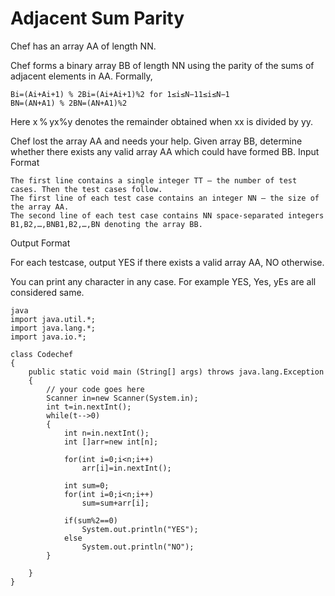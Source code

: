 # Adjacent Sum Parity

Chef has an array AA of length NN.

Chef forms a binary array BB of length NN using the parity of the sums of adjacent elements in AA. Formally,

    Bi=(Ai+Ai+1) % 2Bi​=(Ai​+Ai+1​)%2 for 1≤i≤N−11≤i≤N−1
    BN=(AN+A1) % 2BN​=(AN​+A1​)%2

Here x % yx%y denotes the remainder obtained when xx is divided by yy.

Chef lost the array AA and needs your help. Given array BB, determine whether there exists any valid array AA which could have formed BB.
Input Format

    The first line contains a single integer TT — the number of test cases. Then the test cases follow.
    The first line of each test case contains an integer NN — the size of the array AA.
    The second line of each test case contains NN space-separated integers B1,B2,…,BNB1​,B2​,…,BN​ denoting the array BB.

Output Format

For each testcase, output YES if there exists a valid array AA, NO otherwise.

You can print any character in any case. For example YES, Yes, yEs are all considered same.
```
java
import java.util.*;
import java.lang.*;
import java.io.*;

class Codechef
{
	public static void main (String[] args) throws java.lang.Exception
	{
		// your code goes here
		Scanner in=new Scanner(System.in);
		int t=in.nextInt();
		while(t-->0)
		{
		    int n=in.nextInt();
		    int []arr=new int[n];
		    
		    for(int i=0;i<n;i++)
		        arr[i]=in.nextInt();
		  
		    int sum=0;
		    for(int i=0;i<n;i++)
		        sum=sum+arr[i];
		    
		    if(sum%2==0)
		        System.out.println("YES");
		    else
		        System.out.println("NO");
		}

	}
}
```
